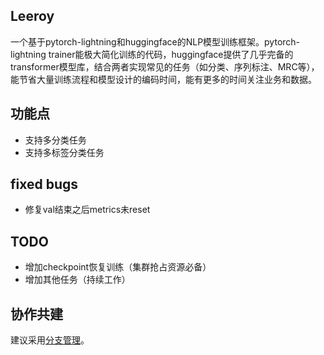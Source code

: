
## Leeroy
一个基于pytorch-lightning和huggingface的NLP模型训练框架。pytorch-lightning trainer能极大简化训练的代码，huggingface提供了几乎完备的transformer模型库，结合两者实现常见的任务（如分类、序列标注、MRC等），能节省大量训练流程和模型设计的编码时间，能有更多的时间关注业务和数据。

## 功能点
* 支持多分类任务
* 支持多标签分类任务

## fixed bugs
* 修复val结束之后metrics未reset

## TODO
* 增加checkpoint恢复训练（集群抢占资源必备）
* 增加其他任务（持续工作）

## 协作共建
建议采用[分支管理](http://www.ruanyifeng.com/blog/2012/07/git.html)。
